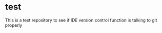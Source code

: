 # test

This is a test repository to see if IDE version control function is talking to git properly

